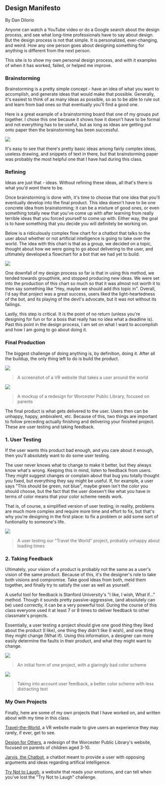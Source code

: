 ## Design Manifesto
By Dan DiIorio

Anyone can watch a YouTube video or do a Google search about the design process, and see what long-time professionals have to say about design. But the design process is not that simple. It is personalized, ever-changing, and weird. How any one person goes about designing something for anything is different from the next person.

This site is to show my own personal design process, and with it examples of when it has worked, failed, or helped me improve.

### Brainstorming

Brainstorming is a pretty simple concept - have an idea of what you want to accomplish, and generate ideas that would make that possible. Generally, it's easiest to think of as many ideas as possible, so as to be able to rule out and learn from bad ones so that eventually you'll find a good one.

Here is a great example of a brainstorming board that one of my groups put together. I chose this one because it shows how it doesn't have to be formal and not everything has to be useful, but as long as ideas are getting put onto paper then the brainstorming has been successful.

<img src="images/1.png"/>

It's easy to see that there's pretty basic ideas among fairly complex ideas, useless drawing, and snippets of text in there, but that brainstorming paper was probably the most helpful one that I have had during this class.

### Refining

Ideas are just that - ideas. Without refining these ideas, all that's there is what you'd _want_ there to be. 

Once brainstorming is done with, it's time to choose that one idea that you'll eventually develop into the final product. This idea doesn't have to be one concrete idea from brainstorming; it can be a mixture of good ones, or even something totally new that you've come up with after learning from really terrible ideas that you forced yourself to come up with. Either way, the goal is to have something that you decide you will definitely be working on. 

Below is a ridiculously complex flow chart for a chatbot that talks to the user about whether or not artificial intelligence is going to take over the world. The idea with this chart is that as a group, we decided on a topic, thought about how we were going to go about delivering to the user, and ultimately developed a flowchart for a bot that we had yet to build.

<img src="images/2.PNG"/>

One downfall of my design process so far is that in using this method, we tended towards groupthink, and stopped producing new ideas. We were set into the production of this chart so much so that it was almost not worth it to then say something like "Hey, maybe we should add _this_ topic in". Overall, I'd say that project was a great success, users liked the light-heartedness of the bot, and its playing of the devil's advocate, but it was not without its failings. 

Lastly, this step is critical. It is the point of no return (unless you're designing for fun or for a boss that really has no idea what a deadline is). Past this point in the design process, I am set on what I want to accomplish and how I am going to go about doing it.

### Final Production

The biggest challenge of doing anything is, by definition, doing it. After all the buildup, the only thing left to do is build the product.

<img src="images/3.png"/>

> A screenshot of a VR website that takes a user around the world

<img src="images/4.png"/>

> A mockup of a redesign for Worcester Public Library, focused on parents

The final product is what gets delivered to the user. Users then can be unhappy, happy, ambivalent, etc. Because of this, two things are important to follow preceding actually finishing and delivering your finished project. These are user testing and taking feedback.

### 1. User Testing

If the user wants this product bad enough, and you care about it enough, then you'll absolutely want to do some user testing. 

The user never knows what to change to make it better, but they always know what's wrong. Keeping this in mind, listen to feedback from users. They might suggest changes or complain about that bug you totally thought you fixed, but everything they say might be useful. If, for example, a user says "This should be green, not blue", maybe green isn't the color you should choose, but the fact that the user doesen't like what you have in terms of color means that your color scheme needs work. 

That is, of course, a simplified version of user testing; in reality, problems are much more complex and require more time and effort to fix, but that's why you're designing in the first place: to fix a problem or add some sort of funtionality to someone's life.

<img src="images/5.png"/>

>A user testing our "Travel the World" project, probably unhappy about loading times

### 2. Taking Feedback

Ultimately, your vision of a product is probably not the same as a user's vision of the same product. Because of this, it's the designer's role to take both visions and compromise. Take good ideas from both, meld them together, and finally try to satisfy the user as well as yourself.

A useful tool for feedback is Stanford University's "I like, I wish, What if..." method. Though it sounds pretty passive-aggressive, (and absolutely can be) used correctly, it can be a very powerful tool. During the course of this class everyone used it at least 7 or 8 times to deliver feedback to other classmate's projects. 

Essentially, a user testing a project should give one good thing they liked about the product (I like), one thing they didn't like (I wish), and one thing they might change (What if). Using this information, a designer can more easily determine the faults in their product, and what they might want to change.

<img src="images/7.png"/>

>An initial form of one project, with a glaringly bad color scheme

<img src="images/6.png"/>

>Taking into account user feedback, a better color scheme with less distracting text

### My Own Projects

Finally, here are some of my own projects that I have worked on, and written about with my time in this class.

[Travel-the-World](https://medium.com/design-for-another-worldgroup-3/design-for-another-world-c2c25441c15e), a VR website made to give users an experience they may rarely, if ever, get to see.

[Design for Others](https://medium.com/@dannyd40/design-doc-for-design-for-others-ea7917c54677), a redesign of the Worcester Public Library's website, focused on parents of children aged 3-10.

[Jarvis, the Chatbot](https://medium.com/@justinkreiselman/design-for-tension-13bd6d196512), a chatbot meant to provide a user with opposing arguments and ideas regarding artifical intelligence.

[Try Not to Laugh](https://medium.com/@robertharrison43/design-for-well-being-c6e36c045b03), a website that reads your emotions, and can tell when you've lost the "Try Not to Laugh" challenge.
